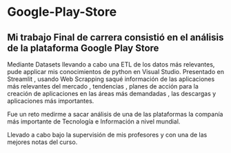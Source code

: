 # Google-Play-Store


## Mi trabajo Final de carrera consistió en el análisis de la plataforma Google Play Store

Mediante Datasets llevando a cabo una ETL de los datos más relevantes, pude applicar mis conocimientos de python en Visual Studio.
Presentado en Streamlit , usando Web Scrapping saqué información de las aplicaciones más relevantes del mercado , tendencias , planes de acción
para la creación de aplicaciones en las áreas más demandadas , las descargas y aplicaciones más importantes.

Fue un reto medirme a sacar análisis de una de las plataformas la companía más importante de Tecnología e Información a nivel mundial.

Llevado a cabo bajo la supervisión de mis profesores y con una de las mejores notas del curso.
